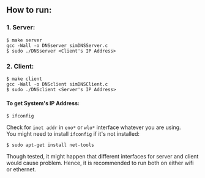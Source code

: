 ## How to run:

### 1. Server:

```
$ make server
gcc -Wall -o DNSserver simDNSServer.c
$ sudo ./DNSserver <Client's IP Address>
```

### 2. Client:

```
$ make client
gcc -Wall -o DNSclient simDNSClient.c
$ sudo ./DNSclient <Server's IP Address>
```

#### To get System's IP Address:

```
$ ifconfig
```

Check for `inet addr` in `eno*` or `wlo*` interface whatever you are using.  
You might need to install `ifconfig` if it's not installed:

```
$ sudo apt-get install net-tools
```
Though tested, it might happen that different interfaces for server and client would cause problem. Hence, it is recommended to run both on either wifi or ethernet.
